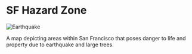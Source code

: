 # SF Hazard Zone

![Earthquake](https://user-images.githubusercontent.com/21320677/136145517-3b7d0609-8cdc-4d66-8791-c1d0b2083cf5.png)

A map depicting areas within San Francisco that poses danger to life and property due to earthquake and large trees.
